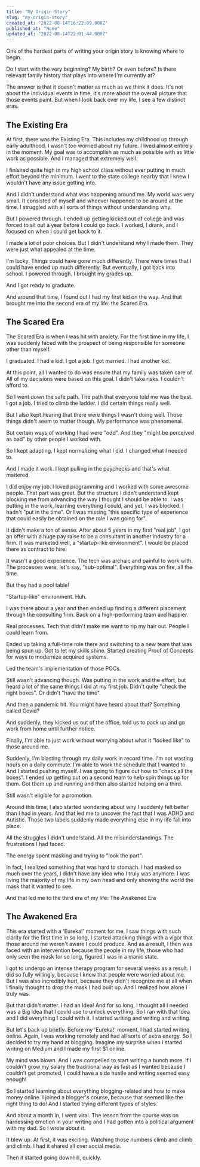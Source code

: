 ```yaml
---
title: "My Origin Story"
slug: "my-origin-story"
created_at: "2022-08-14T16:22:09.000Z"
published_at: "None"
updated_at: "2022-08-14T22:01:44.000Z"
---
```


<p>One of the hardest parts of writing your origin story is knowing where to begin. </p><p>Do I start with the very beginning? My birth? Or even before? Is there relevant family history that plays into where I'm currently at?</p><p>The answer is that it doesn't matter as much as we think it does. It's not about the individual events in time, it's more about the overall picture that those events paint. But when I look back over my life, I see a few distinct eras.</p><h2 id="the-existing-era">The Existing Era</h2><p>At first, there was the Existing Era. This includes my childhood up through early adulthood. I wasn't too worried about my future. I lived almost entirely in the moment. My goal was to accomplish as much as possible with as little work as possible. And I managed that extremely well. </p><p>I finished quite high in my high school class without ever putting in much effort beyond the minimum. I went to the state college nearby that I knew I wouldn't have any issue getting into.</p><p>And I didn't understand what was happening around me. My world was very small. It consisted of myself and whoever happened to be around at the time. I struggled with all sorts of things without understanding why.</p><p>But I powered through. I ended up getting kicked out of college and was forced to sit out a year before I could go back. I worked, I drank, and I focused on when I could get back to it. </p><p>I made a lot of poor choices. But I didn't understand why I made them. They were just what appealed at the time. </p><p>I'm lucky. Things could have gone much differently. There were times that I could have ended up much differently. But eventually, I got back into school. I powered through. I brought my grades up.</p><p>And I got ready to graduate.</p><p>And around that time, I found out I had my first kid on the way. And that brought me into the second era of my life: the Scared Era.</p><h2 id="the-scared-era">The Scared Era</h2><p>The Scared Era is when I was hit with anxiety. For the first time in my life, I was suddenly faced with the prospect of being responsible for someone other than myself. </p><p>I graduated. I had a kid. I got a job. I got married. I had another kid.</p><p>At this point, all I wanted to do was ensure that my family was taken care of. All of my decisions were based on this goal. I didn't take risks. I couldn't afford to. </p><p>So I went down the safe path. The path that everyone told me was the best. I got a job. I tried to climb the ladder. I did certain things really well.</p><p>But I also kept hearing that there were things I wasn't doing well. Those things didn't seem to matter though. My performance was phenomenal. </p><p>But certain ways of working I had were "odd". And they "might be perceived as bad" by other people I worked with. </p><p>So I kept adapting. I kept normalizing what I did. I changed what I needed to.</p><p>And I made it work. I kept pulling in the paychecks and that's what mattered. </p><p>I did enjoy my job. I loved programming and I worked with some awesome people. That part was great. But the structure I didn't understand kept blocking me from advancing the way I thought I should be able to. I was putting in the work, learning everything I could, and yet, I was blocked. I hadn't "put in the time". Or I was missing "this specific type of experience that could easily be obtained on the role I was going for". </p><p>It didn't make a ton of sense. After about 5 years in my first "real job", I got an offer with a huge pay raise to be a consultant in another industry for a firm. It was marketed well, a "startup-like environment". I would be placed there as contract to hire. </p><p>It wasn't a good experience. The tech was archaic and painful to work with. The processes were, let's say, "sub-optimal". Everything was on fire, all the time.</p><p>But they had a pool table!</p><p>"Startup-like" environment. Huh.</p><p>I was there about a year and then ended up finding a different placement through the consulting firm. Back on a high-performing team and happier.</p><p>Real processes. Tech that didn't make me want to rip my hair out. People I could learn from. </p><p>Ended up taking a full-time role there and switching to a new team that was being spun up. Got to let my skills shine. Started creating Proof of Concepts for ways to modernize acquired systems. </p><p>Led the team's implementation of those POCs. </p><p>Still wasn't advancing though. Was putting in the work and the effort, but heard a lot of the same things I did at my first job. Didn't quite "check the right boxes". Or didn't "have the time".</p><p>And then a pandemic hit. You might have heard about that? Something called Covid?</p><p>And suddenly, they kicked us out of the office, told us to pack up and go work from home until further notice.</p><p>Finally, I'm able to just work without worrying about what it "looked like" to those around me. </p><p>Suddenly, I'm blasting through my daily work in record time. I'm not wasting hours on a daily commute. I'm able to work the schedule that I wanted to. And I started pushing myself. I was going to figure out how to "check all the boxes". I ended up getting put on a second team to help spin things up for them. Got them up and running and then also started helping on a third.</p><p>Still wasn't eligible for a promotion.</p><p>Around this time, I also started wondering about why I suddenly felt better than I had in years. And that led me to uncover the fact that I was ADHD and Autistic. Those two labels suddenly made everything else in my life fall into place. </p><p>All the struggles I didn't understand. All the misunderstandings. The frustrations I had faced.</p><p>The energy spent masking and trying to "look the part".</p><p>In fact, I realized something that was hard to stomach. I had masked so much over the years, I didn't have any idea who I truly was anymore. I was living the majority of my life in my own head and only showing the world the mask that it wanted to see. </p><p>And that led me to the third era of my life: The Awakened Era</p><h2 id="the-awakened-era">The Awakened Era</h2><p>This era started with a 'Eureka!' moment for me. I saw things with such clarity for the first time in so long, I started attacking things with a vigor that those around me weren't aware I could produce. And as a result, I then was faced with an intervention because the people in my life, those who had only seen the mask for so long, figured I was in a manic state.</p><p>I got to undergo an intense therapy program for several weeks as a result. I did so fully willingly, because I knew that people were worried about me. But I was also incredibly hurt, because they didn't recognize me at all when I finally thought to drop the mask I had built up. And I realized how alone I truly was.</p><p>But that didn't matter. I had an Idea! And for so long, I thought all I needed was a Big Idea that I could use to unlock everything. So I ran with that Idea and I did everything I could with it. I started writing and writing and writing.</p><p>But let's back up briefly. Before my 'Eureka!' moment, I had started writing online. Again, I was working remotely and had all sorts of extra energy. So I decided to try my hand at blogging. Imagine my surprise when I started writing on Medium and I made my first $1 online. </p><p>My mind was blown. And I was compelled to start writing a bunch more. If I couldn't grow my salary the traditional way as fast as I wanted because I couldn't get promoted, I could have a side hustle and writing seemed easy enough!</p><p>So I started learning about everything blogging-related and how to make money online. I joined a blogger's course, because that seemed like the right thing to do! And I started trying different types of styles.</p><p>And about a month in, I went viral. The lesson from the course was on harnessing emotion in your writing and I had gotten into a political argument with my dad. So I wrote about it.</p><p>It blew up. At first, it was exciting. Watching those numbers climb and climb and climb. I had it shared all over social media. </p><p>Then it started going downhill, quickly. </p>